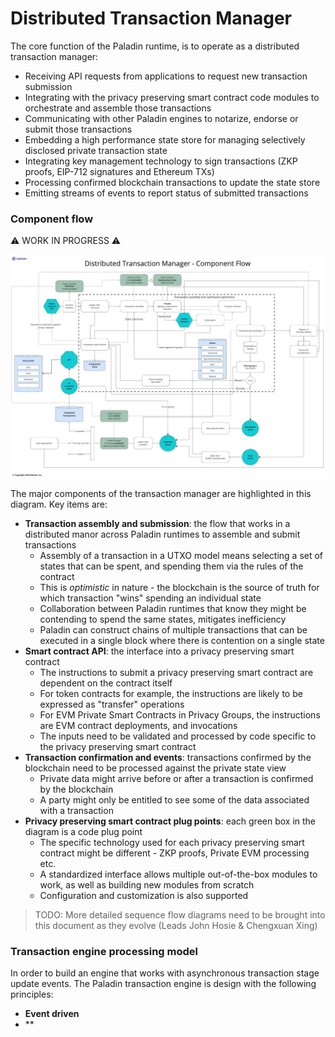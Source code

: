 # Distributed Transaction Manager

The core function of the Paladin runtime, is to operate as a distributed transaction manager:

- Receiving API requests from applications to request new transaction submission
- Integrating with the privacy preserving smart contract code modules to orchestrate and assemble those transactions
- Communicating with other Paladin engines to notarize, endorse or submit those transactions
- Embedding a high performance state store for managing selectively disclosed private transaction state
- Integrating key management technology to sign transactions (ZKP proofs, EIP-712 signatures and Ethereum TXs)
- Processing confirmed blockchain transactions to update the state store
- Emitting streams of events to report status of submitted transactions

### Component flow

⚠ WORK IN PROGRESS ⚠

![Distributed Transaction Manager - Component Flow](./diagrams/distribute_tx_manager_component_flow.jpg)

The major components of the transaction manager are highlighted in this diagram. Key items are:

- **Transaction assembly and submission**: the flow that works in a distributed manor across Paladin runtimes to assemble and submit transactions
    - Assembly of a transaction in a UTXO model means selecting a set of states that can be spent, and spending them via the rules of the contract
    - This is _optimistic_ in nature - the blockchain is the source of truth for which transaction "wins" spending an individual state
    - Collaboration between Paladin runtimes that know they might be contending to spend the same states, mitigates inefficiency
    - Paladin can construct chains of multiple transactions that can be executed in a single block where there is contention on a single state
- **Smart contract API**: the interface into a privacy preserving smart contract
    - The instructions to submit a privacy preserving smart contract are dependent on the contract itself
    - For token contracts for example, the instructions are likely to be expressed as "transfer" operations
    - For EVM Private Smart Contracts in Privacy Groups, the instructions are EVM contract deployments, and invocations
    - The inputs need to be validated and processed by code specific to the privacy preserving smart contract
- **Transaction confirmation and events**: transactions confirmed by the blockchain need to be processed against the private state view
    - Private data might arrive before or after a transaction is confirmed by the blockchain
    - A party might only be entitled to see some of the data associated with a transaction
- **Privacy preserving smart contract plug points**: each green box in the diagram is a code plug point
    - The specific technology used for each privacy preserving smart contract might be different - ZKP proofs, Private EVM processing etc.
    - A standardized interface allows multiple out-of-the-box modules to work, as well as building new modules from scratch
    - Configuration and customization is also supported

> TODO: More detailed sequence flow diagrams need to be brought into this document as they evolve (Leads John Hosie & Chengxuan Xing)

### Transaction engine processing model

In order to build an engine that works with asynchronous transaction stage update events. The Paladin transaction engine is design with the following principles:
- **Event driven**
- ** 